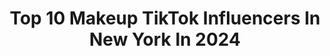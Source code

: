 ---
title: Top 10 Makeup TikTok Influencers In New York In 2024
description: >-
  Find top makeup TikTok influencers in New York in 2024. Most popular hashtags: #fyp #makeup #nyc #foryou.
platform: TikTok
hits: 119
text_top: Analyze the top-rated TikTok influencers on inBeat.
text_bottom: inBeat aggregates 119 TikTok influencers like this in New York, United States for you to collaborate.
profiles:
  - username: "singlearabfemale"
    fullname: >-
      Gheed Saeed
    bio: >-
      Hey Arab girl, live your best life.
    location: "United States"
    followers: 92900
    engagement: 558
    commentsToLikes: 0.039726
    id: ckcv66rj0pimj0j235owduecv
    verified: false
    hashtags: "#ny, #arab, #tiktokarab, #nyc"
  - username: "jessicamarkowski"
    fullname: >-
      JessicaMarkowski
    bio: >-
      Fashion Model. Actress. Verified Instagramer. @jessicamarkowski
    location: "United States"
    followers: 2518
    engagement: 1256
    commentsToLikes: 0.046796
    id: ckd18hserpzgo0j23co9q0vt5
    verified: false
    hashtags: "#streamlive, #fyp, #fouryourpage, #skin"
  - username: "king_meena1"
    fullname: >-
      KingMeena
    bio: >-
      nyc 🇵🇸 BLM
    location: "United States"
    followers: 14300
    engagement: 1373
    commentsToLikes: 0.054866
    id: ckdn3467fdq610j23ofzkynur
    verified: false
    hashtags: "#foryou, #xyzbca, #nyc, #foryoupage"
  - username: "evanhirschfashion"
    fullname: >-
      Evan Hirsch Fashion
    bio: >-
      Makeup & Fashion Designer from New York 👗 👠 🧵 Transforming Eveningwear
    location: "United States"
    followers: 53600
    engagement: 1415
    commentsToLikes: 0.094084
    id: ckcunki38i2pa0j23st3cseqn
    verified: false
    hashtags: "#evansmasks, #fashion, #freemask, #giveaway"
  - username: "steffieinthecity"
    fullname: >-
      Steffie Price
    bio: >-
      style secrets + beauty tricks + fashion hacks dm on insta✨ shop my tiktok👇🏻
    location: "United States"
    followers: 51500
    engagement: 945
    commentsToLikes: 0.020296
    id: ckbfibcbee2fs0j238gnbmsi7
    verified: false
    hashtags: "#beauty, #fashionessentials, #fashion, #amazonfinds"
  - username: "tuckerthorn"
    fullname: >-
      Tucker Thorn
    bio: >-
      I’m tweeddledee and my brothers tweedledum instagram: @tuckerthorn_ STICKERS⬇️
    location: "United States"
    followers: 1300000
    engagement: 2112
    commentsToLikes: 0.012202
    id: ck80nrd0oe5hf0j78hc0mrfat
    verified: false
    hashtags: "#fyp, #foryou, #improv, #singing"
  - username: "juliacarolann"
    fullname: >-
      juliacarolann
    bio: >-
      ig & youtube^ 💌:juliacarolan@viralnation.com I talk with my hands a lot
    location: "United States"
    followers: 321400
    engagement: 1079
    commentsToLikes: 0.011689
    id: ckcp16p3kb3cv0j239h73g6yy
    verified: false
    hashtags: "#fyp, #lovememode, #godzillavskongroar, #fashion"
  - username: "itsmeclaulynn"
    fullname: >-
      Clau lynn
    bio: >-
      Idk why im here lol
    location: "United States"
    followers: 46000
    engagement: 503
    commentsToLikes: 0.018019
    id: ckbfchien59px0j23xfgr72cx
    verified: false
    hashtags: "#viral, #foryou, #fyp, #foryoupage"
  - username: "ines.alfaro"
    fullname: >-
      Inés Alfaro
    bio: >-
      Latina. 📍NYC Esthetician & makeup Just for fun
    location: "United States"
    followers: 21700
    engagement: 523
    commentsToLikes: 0.044489
    id: ckbfat1nq2ecs0j23v8xned1n
    verified: false
    hashtags: "#nyc, #newyorklife, #newyork, #fyp"
  - username: "nicolconcilio"
    fullname: >-
      NICOL CONCILIO
    bio: >-
      New Yorker turned Valley Girl 🌞 Makeup & astrology keep me sane I like to sing
    location: "United States"
    followers: 263100
    engagement: 1021
    commentsToLikes: 0.032169
    id: ck8nbubr4bigw0j7897w1l1h6
    verified: true
    hashtags: "#makeuptutorial, #colourpop, #skincare, #makeupreview"
---